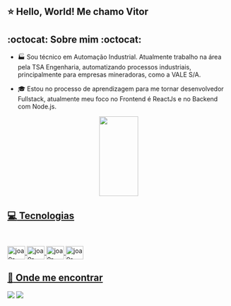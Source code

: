 ## :star: Hello, World! Me chamo Vitor
  
## :octocat: Sobre mim :octocat: 
- 🏭 Sou técnico em Automação Industrial. Atualmente trabalho na área pela TSA Engenharia, automatizando processos industriais, principalmente para empresas mineradoras, como a VALE S/A. 

- :mortar_board: Estou no processo de aprendizagem para me tornar desenvolvedor Fullstack, atualmente meu foco no Frontend é ReactJs e no Backend com Node.js.

<div align="center">
  <a href="https://github.com/vitorscience">
  <img height="180em" width="42%" src="https://github-readme-stats.vercel.app/api/top-langs/?username=vitorscience&layout=compact&langs_count=7&theme=radical"/>
<!--    <img   height="180em" width="48%"" src="https://github-readme-streak-stats.herokuapp.com/?user=vitorscience&theme=radical"/> -->
</div>


## :computer: Tecnologias

<div style="display: inline_block"><br>
  


   <img align="center" alt="joao-react" height="30" width="40" 
  src="https://cdn.jsdelivr.net/gh/devicons/devicon/icons/python/python-original.svg" /> 
  <img align="center" alt="joao-react" height="30" width="40" 
  src="https://cdn.jsdelivr.net/gh/devicons/devicon/icons/mysql/mysql-original.svg" />
  <img align="center" alt="joao-react" height="30" width="40" 
  src="https://cdn.jsdelivr.net/gh/devicons/devicon/icons/c/c-original.svg" />
  <img align="center" alt="joao-react" height="30" width="40" 
  src="https://img.icons8.com/ios-filled/50/000000/microchip.png" />
 
  

   
 
 

## :speech_balloon: Onde me encontrar

<div> 
  <a href = "vitorbsantos10@gmail.com"><img src="https://img.shields.io/badge/-Gmail-%23333?style=for-the-badge&logo=gmail&logoColor=white" target="_blank"></a>
<a href="https://www.linkedin.com/in/vitor-batista-779b53181/" target="_blank"><img src="https://img.shields.io/badge/-LinkedIn-%230077B5?style=for-the-badge&logo=linkedin&logoColor=white" target="_blank"></a> 

